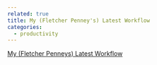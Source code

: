 ```yaml
---
related: true
title: My (Fletcher Penney's) Latest Workflow
categories:
  - productivity
---
```

[My (Fletcher Penneys) Latest Workflow][1]

[1]: http://fletcherpenney.net/2011/02/my_latest_workflow.html

